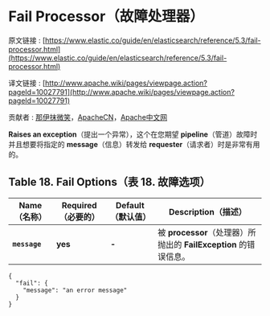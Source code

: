 # Fail Processor（故障处理器）

原文链接 : [https://www.elastic.co/guide/en/elasticsearch/reference/5.3/fail-processor.html](https://www.elastic.co/guide/en/elasticsearch/reference/5.3/fail-processor.html)

译文链接 : [http://www.apache.wiki/pages/viewpage.action?pageId=10027791](http://www.apache.wiki/pages/viewpage.action?pageId=10027791)

贡献者 : [那伊抹微笑](/display/~wangyangting)，[ApacheCN](/display/~apachecn)，[Apache中文网](/display/~apachechina)

**Raises an exception**（提出一个异常），这个在您期望 **pipeline**（管道）故障时并且想要将指定的 **message**（信息）转发给 **requester**（请求者）时是非常有用的。

## Table 18. Fail Options（表 18\. 故障选项）

| Name（名称） | Required（必要的） | Default（默认值） | Description（描述） |
| --- | --- | --- | --- |
| **`message`** | **yes** | **-** | 被 **processor**（处理器）所抛出的 **FailException** 的错误信息。 |

```
{
  "fail": {
    "message": "an error message"
  }
}
```